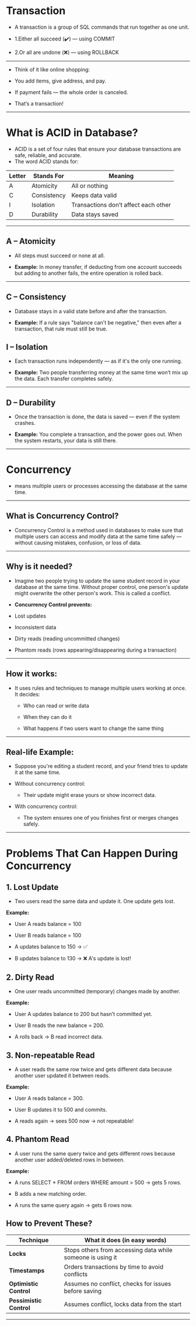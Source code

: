 # **Transaction**
- A transaction is a group of SQL commands that run together as one unit.

- 1.Either all succeed (✔️) — using COMMIT

- 2.Or all are undone (❌) — using ROLLBACK

---

- Think of it like online shopping:

- You add items, give address, and pay.
- If payment fails — the whole order is canceled.
- That’s a transaction!

---
# **What is ACID in Database?**
- ACID is a set of four rules that ensure your database transactions are safe, reliable, and accurate.
- The word ACID stands for:
  
| Letter | Stands For  | Meaning                              |
| ------ | ----------- | ------------------------------------ |
| A      | Atomicity   | All or nothing                       |
| C      | Consistency | Keeps data valid                     |
| I      | Isolation   | Transactions don’t affect each other |
| D      | Durability  | Data stays saved                     |

---

## **A – Atomicity**
- All steps must succeed or none at all.

- **Example:** In money transfer, if deducting from one account succeeds but adding to another fails, the entire operation is rolled back.
---
## **C – Consistency**
- Database stays in a valid state before and after the transaction.

- **Example:** If a rule says "balance can't be negative," then even after a transaction, that rule must still be true.

## **I – Isolation**
- Each transaction runs independently — as if it's the only one running.

- **Example:** Two people transferring money at the same time won’t mix up the data. Each transfer completes safely.
---
## **D – Durability**
- Once the transaction is done, the data is saved — even if the system crashes.

- **Example:** You complete a transaction, and the power goes out. When the system restarts, your data is still there.
---
# **Concurrency**
- means multiple users or processes accessing the database at the same time.
---
## **What is Concurrency Control?**
- Concurrency Control is a method used in databases to make sure that multiple users can access and modify data at the same time safely — without causing mistakes, confusion, or loss of data.
---
## **Why is it needed?**
- Imagine two people trying to update the same student record in your database at the same time. Without proper control, one person's update might overwrite the other person's work. This is called a conflict.

- **Concurrency Control prevents:**

- Lost updates

- Inconsistent data

- Dirty reads (reading uncommitted changes)

- Phantom reads (rows appearing/disappearing during a transaction)

---
## **How it works:**
- It uses rules and techniques to manage multiple users working at once. It decides:

     - Who can read or write data

     - When they can do it

     - What happens if two users want to change the same thing

---

## **Real-life Example:**
- Suppose you're editing a student record, and your friend tries to update it at the same time.

- Without concurrency control:
     - Their update might erase yours or show incorrect data.

- With concurrency control:
    - The system ensures one of you finishes first or merges changes safely.
---
# **Problems That Can Happen During Concurrency**
## **1. Lost Update**
- Two users read the same data and update it. One update gets lost.

**Example:**

- User A reads balance = 100

- User B reads balance = 100

- A updates balance to 150 → ✅

- B updates balance to 130 → ❌ A's update is lost!

## **2. Dirty Read**
- One user reads uncommitted (temporary) changes made by another.

**Example:**

- User A updates balance to 200 but hasn’t committed yet.

- User B reads the new balance = 200.

- A rolls back → B read incorrect data.

## **3. Non-repeatable Read**
- A user reads the same row twice and gets different data because another user updated it between reads.

**Example:**

- User A reads balance = 300.

- User B updates it to 500 and commits.

- A reads again → sees 500 now → not repeatable!

## **4. Phantom Read**
- A user runs the same query twice and gets different rows because another user added/deleted rows in between.

**Example:**

- A runs SELECT * FROM orders WHERE amount > 500 → gets 5 rows.

- B adds a new matching order.

- A runs the same query again → gets 6 rows now.

## How to Prevent These?

| Technique               | What it does (in easy words)                               |
| ----------------------- | ---------------------------------------------------------- |
| **Locks**               | Stops others from accessing data while someone is using it |
| **Timestamps**          | Orders transactions by time to avoid conflicts             |
| **Optimistic Control**  | Assumes no conflict, checks for issues before saving       |
| **Pessimistic Control** | Assumes conflict, locks data from the start                |

---
